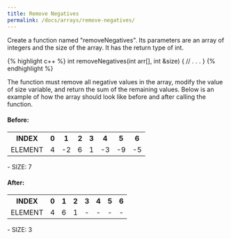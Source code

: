 ```yaml
---
title: Remove Negatives
permalink: /docs/arrays/remove-negatives/
---
```

Create a function named "removeNegatives". Its parameters are an array of integers and the size of the array.  It has the return type of int.

{% highlight c++ %}
int removeNegatives(int arr[], int &size) {
    // . . .
}
{% endhighlight %}

The function must remove all negative values in the array, modify the value of size variable, and return the sum of the remaining values. Below is an example of how the array should look like before and after calling the function.

#### Before:
<table>
  <tr>
    <th>INDEX</th>
    <th>0</th>
    <th>1</th>
    <th>2</th>
    <th>3</th>
    <th>4</th>
    <th>5</th>
    <th>6</th>
  </tr>
  <tr>
    <td>ELEMENT</td>
    <td>4</td>
    <td>-2</td>
    <td>6</td>
    <td>1</td>
    <td>-3</td>
    <td>-9</td>
    <td>-5</td>
  </tr>
</table>
- SIZE: 7

#### After:
<table>
  <tr>
    <th>INDEX</th>
    <th>0</th>
    <th>1</th>
    <th>2</th>
    <th>3</th>
    <th>4</th>
    <th>5</th>
    <th>6</th>
  </tr>
  <tr>
    <td>ELEMENT</td>
    <td>4</td>
    <td>6</td>
    <td>1</td>
    <td>-</td>
    <td>-</td>
    <td>-</td>
    <td>-</td>
  </tr>
</table>
- SIZE: 3

<br />